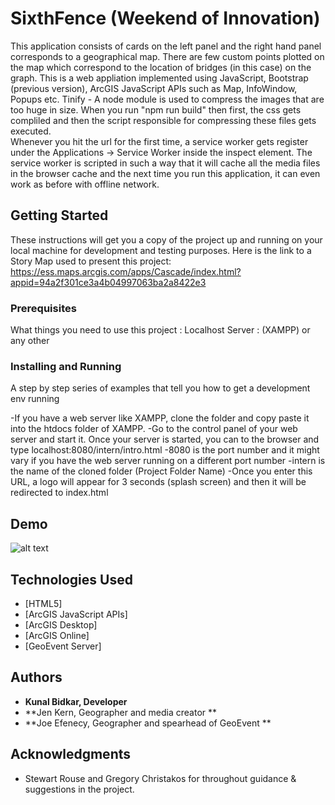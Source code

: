 # SixthFence (Weekend of Innovation)


This application consists of cards on the left panel and the right hand panel corresponds to a geographical map. There are few custom points plotted on the map which correspond to the location of bridges (in this case) on the graph. 
This is a web appliation implemented using JavaScript, Bootstrap (previous version), ArcGIS JavaScript APIs such as Map, InfoWindow, Popups etc. 
Tinify - A node module is used to compress the images that are too huge in size. When you run "npm run build" then first, the css gets compliled and then the script responsible for compressing these files gets executed.  
Whenever you hit the url for the first time, a service worker gets register under the Applications -> Service Worker inside the inspect element. The service worker is scripted in such a way that it will cache all the media files in the browser cache and the next time you run this application, it can even work as before with offline network.

## Getting Started

These instructions will get you a copy of the project up and running on your local machine for development and testing purposes. 
Here is the link to a Story Map used to present this project: 
https://ess.maps.arcgis.com/apps/Cascade/index.html?appid=94a2f301ce3a4b04997063ba2a8422e3

### Prerequisites

What things you need to use this project : 
Localhost Server : (XAMPP) or any other

### Installing and Running

A step by step series of examples that tell you how to get a development env running

-If you have a web server like XAMPP, clone the folder and copy paste it into the htdocs folder of XAMPP.
-Go to the control panel of your web server and start it. Once your server is started, you can to the browser
 and type localhost:8080/intern/intro.html
  -8080 is the port number and it might vary if you have the web server running on a different port number
  -intern is the name of the cloned folder (Project Folder Name)
-Once you enter this URL, a logo will appear for 3 seconds (splash screen) and then it will be redirected to index.html

## Demo
![alt text](https://raw.githubusercontent.com/kunalbidkar/SixthFence.github.io/master/sf.gif)

## Technologies Used

* [HTML5]
* [ArcGIS JavaScript APIs]
* [ArcGIS Desktop]
* [ArcGIS Online]
* [GeoEvent Server]
 
 
## Authors

* **Kunal Bidkar, Developer** 
* **Jen Kern, Geographer and media creator ** 
* **Joe Efenecy, Geographer and spearhead of GeoEvent ** 

## Acknowledgments

* Stewart Rouse and Gregory Christakos for throughout guidance & suggestions in the project.

